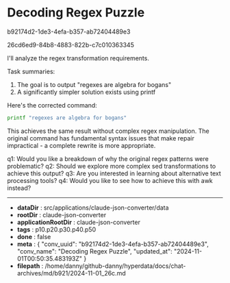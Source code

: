 # Decoding Regex Puzzle

b92174d2-1de3-4efa-b357-ab72404489e3

26cd6ed9-84b8-4883-822b-c7c010363345

 I'll analyze the regex transformation requirements.

Task summaries:
1. The goal is to output "regexes are algebra for bogans"
2. A significantly simpler solution exists using printf

Here's the corrected command:
```bash
printf "regexes are algebra for bogans"
```

This achieves the same result without complex regex manipulation. The original command has fundamental syntax issues that make repair impractical - a complete rewrite is more appropriate.

q1: Would you like a breakdown of why the original regex patterns were problematic?
q2: Should we explore more complex sed transformations to achieve this output?
q3: Are you interested in learning about alternative text processing tools?
q4: Would you like to see how to achieve this with awk instead?

---

* **dataDir** : src/applications/claude-json-converter/data
* **rootDir** : claude-json-converter
* **applicationRootDir** : claude-json-converter
* **tags** : p10.p20.p30.p40.p50
* **done** : false
* **meta** : {
  "conv_uuid": "b92174d2-1de3-4efa-b357-ab72404489e3",
  "conv_name": "Decoding Regex Puzzle",
  "updated_at": "2024-11-01T00:50:35.483193Z"
}
* **filepath** : /home/danny/github-danny/hyperdata/docs/chat-archives/md/b921/2024-11-01_26c.md